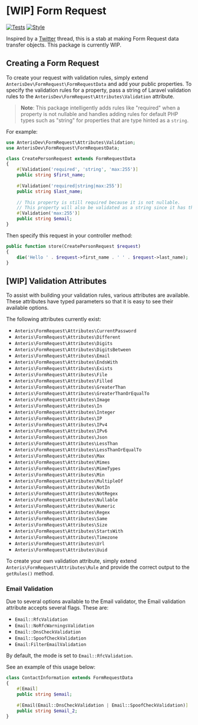 # [WIP] Form Request

[![Tests](https://github.com/Anteris-Dev/form-request/actions/workflows/tests.yaml/badge.svg)](https://github.com/Anteris-Dev/form-request/actions/workflows/tests.yaml)
[![Style](https://github.com/Anteris-Dev/form-request/actions/workflows/style.yaml/badge.svg)](https://github.com/Anteris-Dev/form-request/actions/workflows/style.yaml)

Inspired by a [Twitter](https://twitter.com/brendt_gd/status/1409808574860214276?s=21) thread, this is a stab at making Form Request data transfer objects. This package is currently WIP.

## Creating a Form Request
To create your request with validation rules, simply extend `AnterisDev\FormRequest\FormRequestData` and add your public properties. To specify the validation rules for a property, pass a string of Laravel validation rules to the `AnterisDev\FormRequest\Attributes\Validation` attribute.

> **Note**: This package intelligently adds rules like "required" when a property is not nullable and handles adding rules for default PHP types such as "string" for properties that are type hinted as a `string`.

For example:

```php
use AnterisDev\FormRequest\Attributes\Validation;
use AnterisDev\FormRequest\FormRequestData;

class CreatePersonRequest extends FormRequestData
{
    #[Validation('required', 'string', 'max:255')]
    public string $first_name;
    
    #[Validation('required|string|max:255')]
    public string $last_name;
    
    // This property is still required because it is not nullable.
    // This property will also be validated as a string since it has that type. 
    #[Validation('max:255')]
    public string $email;
}
```

Then specify this request in your controller method:

```php
public function store(CreatePersonRequest $request)
{
    die('Hello ' . $request->first_name . ' ' . $request->last_name);
}
```

## [WIP] Validation Attributes
To assist with building your validation rules, various attributes are available. These attributes have typed parameters so that it is easy to see their available options.

The following attributes currently exist:

- `Anteris\FormRequest\Attributes\CurrentPassword`
- `Anteris\FormRequest\Attributes\Different`
- `Anteris\FormRequest\Attributes\Digits`
- `Anteris\FormRequest\Attributes\DigitsBetween`
- `Anteris\FormRequest\Attributes\Email`
- `Anteris\FormRequest\Attributes\EndsWith`
- `Anteris\FormRequest\Attributes\Exists`
- `Anteris\FormRequest\Attributes\File`
- `Anteris\FormRequest\Attributes\Filled`
- `Anteris\FormRequest\Attributes\GreaterThan`
- `Anteris\FormRequest\Attributes\GreaterThanOrEqualTo`
- `Anteris\FormRequest\Attributes\Image`
- `Anteris\FormRequest\Attributes\In`
- `Anteris\FormRequest\Attributes\Integer`
- `Anteris\FormRequest\Attributes\IP`
- `Anteris\FormRequest\Attributes\IPv4`
- `Anteris\FormRequest\Attributes\IPv6`
- `Anteris\FormRequest\Attributes\Json`
- `Anteris\FormRequest\Attributes\LessThan`
- `Anteris\FormRequest\Attributes\LessThanOrEqualTo`
- `Anteris\FormRequest\Attributes\Max`
- `Anteris\FormRequest\Attributes\Mimes`
- `Anteris\FormRequest\Attributes\MimeTypes`
- `Anteris\FormRequest\Attributes\Min`
- `Anteris\FormRequest\Attributes\MultipleOf`
- `Anteris\FormRequest\Attributes\NotIn`
- `Anteris\FormRequest\Attributes\NotRegex`
- `Anteris\FormRequest\Attributes\Nullable`
- `Anteris\FormRequest\Attributes\Numeric`
- `Anteris\FormRequest\Attributes\Regex`
- `Anteris\FormRequest\Attributes\Same`
- `Anteris\FormRequest\Attributes\Size`
- `Anteris\FormRequest\Attributes\StartsWith`
- `Anteris\FormRequest\Attributes\Timezone`
- `Anteris\FormRequest\Attributes\Url`
- `Anteris\FormRequest\Attributes\Uuid`

To create your own validation attribute, simply extend `Anteris\FormRequest\Attributes\Rule` and provide the correct output to the `getRules()` method.

### Email Validation
Due to several options available to the Email validator, the Email validation attribute accepts several flags. These are:

- `Email::RfcValidation`
- `Email::NoRfcWarningsValidation`
- `Email::DnsCheckValidation`
- `Email::SpoofCheckValidation`
- `Email:FilterEmailValidation`

By default, the mode is set to `Email::RfcValidation`.

See an example of this usage below:

```php
class ContactInformation extends FormRequestData
{
    #[Email]
    public string $email;
    
    #[Email(Email::DnsCheckValidation | Email::SpoofCheckValidation)]
    public string $email_2;
}
```